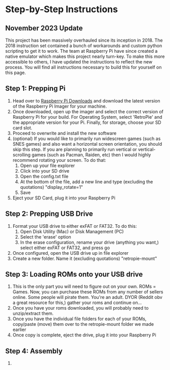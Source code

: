 # Step-by-Step Instructions

## November 2023 Update
This project has been massively overhauled since its inception in 2018. The 2018 instruction set contained a bunch of workarounds and custom python scripting to get it to work. 
The team at Raspberry Pi have since created a native emulator which makes this project nearly turn-key. To make this more accessible to others, I have updated the instructions to reflect the new process. You will find all instructions necessary to build this for yourself on this page.

## Step 1: Prepping Pi
  1. Head over to [Raspberry Pi Downloads](https://www.raspberrypi.com/software/) and download the latest version of the Raspberry Pi Imager for your machine.<br>
  2. Once downloaded, open up the imager and select the correct version of Raspberry Pi for your build. For Operating System, select 'RetroPie' and the appropriate version for your Pi. Finally, for storage, choose your SD card slot.<br>
  3. Proceed to overwrite and install the new software<br>
  4. (optional) If you would like to primarily run widescreen games (such as SNES games) and also want a horizontal screen orientation, you should skip this step. If you are planning to primarily run vertical or vertical-scrolling games (such as Pacman, Raiden, etc) then I would highly recommend rotating your screen. To do that:
      1. Open up your file explorer
      2. Click into your SD drive
      3. Open the config.txt file
      4. At the bottom of the file, add a new line and type (excluding the quotations) "display_rotate=1"
      5. Save
  5. Eject your SD Card, plug it into your Raspberry Pi

## Step 2: Prepping USB Drive
  1. Format your USB drive to either exFAT or FAT32. To do this:
      1. Open Disk Utility (Mac) or Disk Management (PC)
      2. Select the 'erase' option
      3. In the erase configuration, rename your drive (anything you want,) select either exFAT or FAT32, and press go
  2. Once configured, open the USB drive up in file explorer
  3. Create a new folder. Name it (excluding quotations) "retropie-mount"

## Step 3: Loading ROMs onto your USB drive
  1. This is the only part you will need to figure out on your own. ROMs = Games. Now, you can purchase these ROMs from any number of sellers online. Some people will pirate them. You're an adult. DYOR (Reddit obv a great resource for this,) gather your roms and continue on...
  2. Once you have your roms downloaded, you will probably need to unzip/extract them.
  3. Once you have the individual file folders for each of your ROMs, copy/paste (move) them over to the retropie-mount folder we made earlier
  4. Once copy is complete, eject the drive, plug it into your Raspberry Pi

## Step 4: Assembly
  1. 

